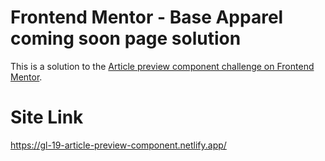 # Frontend Mentor - Base Apparel coming soon page solution

This is a solution to the [Article preview component challenge on Frontend Mentor](https://www.frontendmentor.io/challenges/article-preview-component-dYBN_pYFT).

# Site Link

https://gl-19-article-preview-component.netlify.app/
